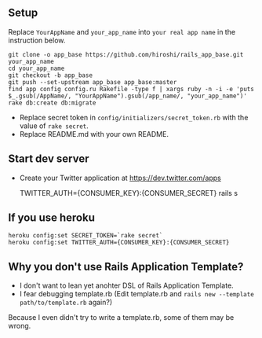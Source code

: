 ## Setup

Replace `YourAppName` and `your_app_name` into `your real app name` in the instruction below.

    git clone -o app_base https://github.com/hiroshi/rails_app_base.git your_app_name
    cd your_app_name
    git checkout -b app_base
    git push --set-upstream app_base app_base:master
    find app config config.ru Rakefile -type f | xargs ruby -n -i -e 'puts $_.gsub(/AppName/, "YourAppName").gsub(/app_name/, "your_app_name")'
    rake db:create db:migrate

- Replace secret token in `config/initializers/secret_token.rb` with the value of `rake secret`.
- Replace README.md with your own README.


## Start dev server

- Create your Twitter application at https://dev.twitter.com/apps

    TWITTER_AUTH={CONSUMER_KEY}:{CONSUMER_SECRET} rails s


## If you use heroku

    heroku config:set SECRET_TOKEN=`rake secret`
    heroku config:set TWITTER_AUTH={CONSUMER_KEY}:{CONSUMER_SECRET}


## Why you don't use Rails Application Template?

- I don't want to lean yet anohter DSL of Rails Application Template.
- I fear debugging template.rb (Edit template.rb and `rails new --template path/to/template.rb` again?)

Because I even didn't try to write a template.rb, some of them may be wrong.
